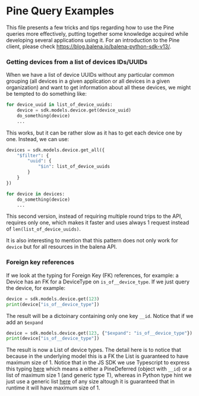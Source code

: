 # Pine Query Examples

This file presents a few tricks and tips regarding how to use the Pine queries more effectively, putting together some knowledge acquired while developing several applications using it. For an introduction to the Pine client, please check https://blog.balena.io/balena-python-sdk-v13/.


### Getting devices from a list of devices IDs/UUIDs

When we have a list of device UUIDs without any particular common grouping (all devices in a given application or all devices in a given organization) and want to get information about all these devices, we might be tempted to do something like:

```python
for device_uuid in list_of_device_uuids:
    device = sdk.models.device.get(device_uuid)
    do_something(device)
    ...
```
This works, but it can be rather slow as it has to get each device one by one. Instead, we can use:

```python
devices = sdk.models.device.get_all({
    "$filter": {
        "uuid": {
            "$in": list_of_device_uuids
        }
    }
})

for device in devices:
    do_something(device)
    ...
```

This second version, instead of requiring multiple round trips to the API, requires only one, which makes it faster and uses always 1 request instead of `len(list_of_device_uuids)`.

It is also interesting to mention that this pattern does not only work for `device` but for all resources in the balena API.


### Foreign key references

If we look at the typing for Foreign Key (FK) references, for example: a Device has an FK for a DeviceType on `is_of__device_type`. If we just query the device, for example:

```python
device = sdk.models.device.get(123)
print(device["is_of__device_type"])
```

The result will be a dictoinary containing only one key `__id`. Notice that if we add an `$expand`

```python
device = sdk.models.device.get(123, {"$expand": "is_of__device_type"})
print(device["is_of__device_type"])
```

The result is now a List of device types. The detail here is to notice that because in the underlying model this is a FK the List is guaranteed to have maximum size of 1. Notice that in the JS SDK we use Typescript to express this typing [here](https://github.com/balena-io/balena-sdk/blob/master/typings/pinejs-client-core.d.ts#L24) which means a either a PineDeferred (object with `__id`) or a list of maximum size 1 (and generic type T), whereas in Python type hint we just use a generic list [here](https://github.com/balena-io/balena-sdk-python/blob/master/balena/types/models.py#L10) of any size altough it is guaranteed that in runtime it will have maximum size of 1.
